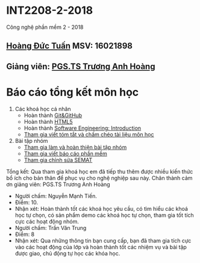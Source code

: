 # INT2208-2-2018
Công nghệ phần mềm 2 - 2018 
## [Hoàng Đức Tuấn](https://github.com/tuanvit0192) MSV: 16021898
## Giảng viên: [PGS.TS Trương Anh Hoàng](http://www.uet.vnu.edu.vn/~hoangta/)
# Báo cáo tổng kết môn học

1. Các khoá học cá nhân
	- Hoàn thành [Git&GitHub](https://github.com/truonganhhoang/INT2208-2-2018/blob/master/HoangDucTuan/Git%26Github/Git%26Github.jpg)
	- Hoàn thành [HTML5](https://github.com/truonganhhoang/INT2208-2-2018/blob/master/HoangDucTuan/HTML5/Completely.png)
	- Hoàn thành [Software Engineering: Introduction](https://github.com/truonganhhoang/INT2208-2-2018/tree/master/HoangDucTuan/Software%20Engineering)
	- [Tham gia viết tóm tắt và chấm chéo tài liệu môn học](https://docs.google.com/document/d/1a4i_31R8WBUAnF91syr1FwBpKoAiTY6rEJt1xWjb74M/edit#heading=h.96he3yu1bnz4)
2. Bài tập nhóm
	- [Tham gia làm và hoàn thiện bài tập nhóm](https://github.com/truonganhhoang/INT2208-2-2018/tree/master/nhom-4T)
	- [Tham gia viết báo cáo phần mềm](https://docs.google.com/document/d/1Lh95iyfd_GO0_WQroUXx-cMFoXA_DFEgINa5PdJLaIo/edit?usp=sharing)
	- [Tham gia chỉnh sửa SEMAT](https://github.com/truonganhhoang/INT2208-2-2018/blob/master/nhom-4T/SEMAT.xlsx)


Tổng kết: Qua tham gia khoá học em đã tiếp thu thêm được nhiều kiến thức bổ ích cho bản thân để phục vụ cho nghệ nghiệp sau này. Chân thành cảm ơn giảng viên: PGS.TS Trương Anh Hoàng

 - Người chấm: Nguyễn Mạnh Tiến.
 - Điểm: 10.
 - Nhận xét: Hoàn thành tốt các khoá học yêu cầu, có tìm hiểu các khoá học tự chọn, có sản phẩm demo các khoá học tự chọn, tham gia tốt tích cực các hoạt động nhóm.
- Người chấm: Trần Văn Trung
- Điểm: 8
- Nhận xét: Qua những thông tin bạn cung cấp, bạn đã tham gia tích cực vào các hoạt động của lớp và hoàn thành tốt các nhiệm vụ và bài tập được giao, chủ động tự học các khóa học.